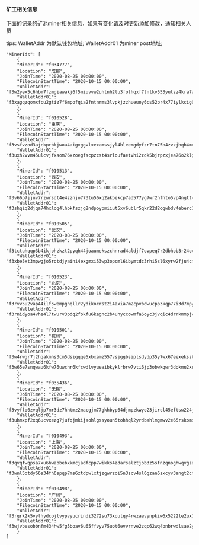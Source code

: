 #### 矿工相关信息
下面的记录的矿池miner相关信息，如果有变化请及时更新添加修改，通知相关人员

tips: WalletAddr 为默认钱包地址;  WalletAddr01 为miner post地址; 


    "MinerIds": [
        {
        "MinerId": "f034777",
        "Location": "成都",
        "JoinTime": "2020-08-25 00:00:00",
        "FilecoinStartTime": "2020-10-15 00:00:00",
        "WalletAddr": "f3w2yex5c6hbm7fzmgiawakj6f5miuvvw2uhtnh2lu3fothqxf7tnlkv553yutzz4kra7ahvdgbepn3gln5f2a"
        "WalletAddr01": "f3xagqzqomxfcu2gtiz7f6mpofqia2fntnrms3lvpkjzzhueuoy6cs52br4x77iylkcig6aah6n2me5htvuh4a"
        },
        {
        "MinerId": "f010528",
        "Location": "重庆",
        "JoinTime": "2020-08-25 00:00:00",
        "FilecoinStartTime": "2020-10-15 00:00:00",
        "WalletAddr": "f3vsfvzod3ajckprbkjwoa4aigxggvlxexamssjyl4bleemgdyfzr7tn75b4zvzjbqh4mci2zbv6hxwai24eua",
        "WalletAddr01": "f3uxh2vvm45ulcvjfxaom76xzoegfscpzcst4srloufaetvhi2zdk5bjrpzxjea76o2klgvtgpftcimelkl7qq"
        },
        {
        "MinerId": "f010513",
        "Location": "西安",
        "JoinTime": "2020-08-25 00:00:00",
        "FilecoinStartTime": "2020-10-15 00:00:00",
        "WalletAddr": "f3v66p7jjuv7rzwrsdt4e4zznjo773tu56xq2akbekcp7ad577yg7wr2hfhto5vp4ngttxdikc22fh65mxeghq",
        "WalletAddr01": "f3shqiq2djqa74hxlog4lhbkfszjg2ndpoypmiiut5xv6ublr5qkr22d2ogwbdv4eberc3n7dx3ep4c25vwn3a"
        },
        {
        "MinerId": "f010505",
        "Location": "武汉",
        "JoinTime": "2020-08-25 00:00:00",
        "FilecoinStartTime": "2020-10-15 00:00:00",
        "WalletAddr": "f3tctuhqqp3b4ikjohzkzt2pyqh44joaumekszchnrad4aldjf7ovpeq7r2dbhob3r24oxtjqcyhtr5jjdqyla",
        "WalletAddr01": "f3xbe5xt3mpwgjo5rotdjyaini4exgmxi53wp3opcml6ibymtdc3rhi5sl6xyrw2fju4cfi52opuy3nhpzgeqa"
        },
        {
        "MinerId": "f010523",
        "Location": "北京",
        "JoinTime": "2020-08-25 00:00:00",
        "FilecoinStartTime": "2020-10-15 00:00:00",
        "WalletAddr": "f3rvv5u2vap44ilf5wempgnqllr2ydikocrst2i4axia7m2cpvbdwucpp3kqp77i3d7mpy7owg24qf4e4sdkzq",
        "WalletAddr01": "f3rnidyoa4vhe4l7twurv3pdq2fokfu6kagnc2b4uhyccowmfa6oyc3jvqic4drrkmmpjv2gpalfp347b4xugq"
        },
        {
        "MinerId": "f010501",
        "Location": "杭州",
        "JoinTime": "2020-08-25 00:00:00",
        "FilecoinStartTime": "2020-10-15 00:00:00",
        "WalletAddr": "f3w4rwgr7j2hqakmhs3cm5dsigqqe5xbxamz557vsjggbsiplsdydp35y7wx67eexekszknd2qosci3iirdefq",
        "WalletAddr01": "f3w65e7snqwau6kfw76uwchr6kfcwdlvyueaibkyklrbrw7vti6jp3obwkqwr3dokmu2xrjtpcwitreexn2qoq"
        },
        {
        "MinerId": "f035436",
        "Location": "无锡",
        "JoinTime": "2020-08-25 00:00:00",
        "FilecoinStartTime": "2020-10-15 00:00:00",
        "WalletAddr": "f3vyflo6zvqljp7mr3dz7hhtmz2macgjm77gkhbyp64djmpzkwyo23jircl45eftsw224jrcid55k7sbie546a",
        "WalletAddr01": "f3uhmxpf2xq6ucvxezg7jufqjmkijaohlgssyoun5tohhql2yrdbahlmgmwv2e65rskomq4gkx7p7yzlp5d23a"
        },
        {
        "MinerId": "f010493",
        "Location": "上海",
        "JoinTime": "2020-08-25 00:00:00",
        "FilecoinStartTime": "2020-10-15 00:00:00",
        "WalletAddr": "f3qvqfwqpsa7xu6hwabbebxkmcjadfcpp7wikks4zdarsalztjob3z5sfnzqnoghwqvgzef25gglfkba5pfyvq",
        "WalletAddr01": "f3wnl5otdy66s34fh6spqp7ms6ztdpwlxtjzgwrzoi5n3scv4sl6gzan6sxcyv3angt2cf6kzcdfgmzu6xrbqa"
        },
        {
        "MinerId": "f010498",
        "Location": "广州",
        "JoinTime": "2020-08-25 00:00:00",
        "FilecoinStartTime": "2020-10-15 00:00:00",
        "WalletAddr": "f3rgrk2k5vylhydcojlvypvyucrindi3272su73xoutqy4rwzaevynpkiw6x5222le2ux7nlkeuwabirwmnnoq"
        "WalletAddr01": "f3wjvbesobbnfm434hw5fg5boav6u65ffvyv75uot6evvrnve2zqc62wq4bnbrwdlsae2yrq4iqcvyngpbg3ba"
        }
    ]
    
